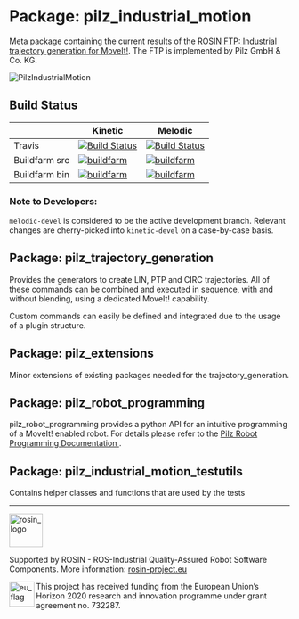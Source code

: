 # Package: pilz_industrial_motion
Meta package containing the current results of the
[ROSIN FTP: Industrial trajectory generation for MoveIt!](http://rosin-project.eu/ftp/industrial-trajectory-generation).
The FTP is implemented by Pilz GmbH & Co. KG.

![PilzIndustrialMotion](http://rosin-project.eu/wp-content/uploads/prbt_Service_Robotics_Modules_plus_Operator-1024x683.jpg)

## Build Status

|   | Kinetic | Melodic |
| ----| --------|-------- |
| Travis  | [![Build Status](https://travis-ci.org/PilzDE/pilz_industrial_motion.svg?branch=kinetic-devel)](https://travis-ci.org/PilzDE/pilz_industrial_motion) | [![Build Status](https://travis-ci.org/PilzDE/pilz_industrial_motion.svg?branch=melodic-devel)](https://travis-ci.org/PilzDE/pilz_industrial_motion) |
| Buildfarm src | [![buildfarm](http://build.ros.org/buildStatus/icon?job=Ksrc_uX__pilz_industrial_motion__ubuntu_xenial__source)](http://build.ros.org/view/Ksrc_uX/job/Ksrc_uX__pilz_industrial_motion__ubuntu_xenial__source/) | [![buildfarm](http://build.ros.org/buildStatus/icon?job=Msrc_uB__pilz_industrial_motion__ubuntu_bionic__source)](http://build.ros.org/view/Msrc_uB/job/Msrc_uB__pilz_industrial_motion__ubuntu_bionic__source/) |
| Buildfarm bin | [![buildfarm](http://build.ros.org/buildStatus/icon?job=Kbin_uX64__pilz_industrial_motion__ubuntu_xenial_amd64__binary)](http://build.ros.org/view/Kbin_uX64/job/Kbin_uX64__pilz_industrial_motion__ubuntu_xenial_amd64__binary/) | [![buildfarm](http://build.ros.org/buildStatus/icon?job=Mbin_uB64__pilz_industrial_motion__ubuntu_bionic_amd64__binary)](http://build.ros.org/view/Mbin_uB64/job/Mbin_uB64__pilz_industrial_motion__ubuntu_bionic_amd64__binary/)| 

### Note to Developers:
`melodic-devel` is considered to be the active development branch.
Relevant changes are cherry-picked into `kinetic-devel` on a case-by-case basis.

## Package: pilz_trajectory_generation
Provides the generators to create LIN, PTP and CIRC trajectories. All of these commands can be combined and
executed in sequence, with and without blending, using a dedicated MoveIt! capability.

Custom commands can easily be defined and integrated due to the usage of a plugin structure.

## Package: pilz_extensions
Minor extensions of existing packages needed for the trajectory_generation.

## Package: pilz\_robot\_programming
pilz\_robot\_programming provides a python API for an intuitive programming of a MoveIt! enabled robot. For details please refer to the [ Pilz Robot Programming Documentation ](pilz_robot_programming/Readme.rst).

## Package: pilz_industrial_motion_testutils
Contains helper classes and functions that are used by the tests


***
<!--
    ROSIN acknowledgement from the ROSIN press kit
    @ https://github.com/rosin-project/press_kit
-->

<a href="http://rosin-project.eu">
  <img src="http://rosin-project.eu/wp-content/uploads/rosin_ack_logo_wide.png"
       alt="rosin_logo" height="60" >
</a>

Supported by ROSIN - ROS-Industrial Quality-Assured Robot Software Components.
More information: <a href="http://rosin-project.eu">rosin-project.eu</a>

<img src="http://rosin-project.eu/wp-content/uploads/rosin_eu_flag.jpg"
     alt="eu_flag" height="45" align="left" >

This project has received funding from the European Union’s Horizon 2020
research and innovation programme under grant agreement no. 732287.
